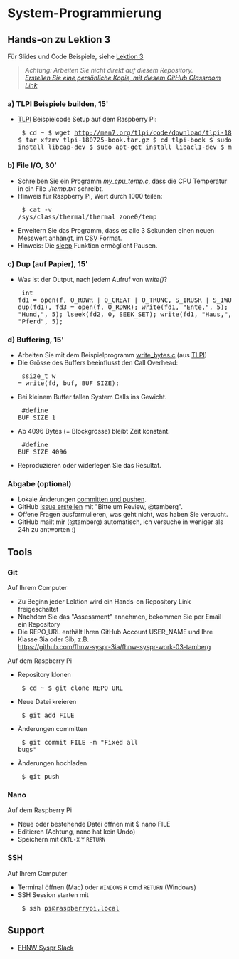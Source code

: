 # System-Programmierung
## Hands-on zu Lektion 3
Für Slides und Code Beispiele, siehe [Lektion 3](../../../fhnw-syspr/blob/master/03/README.md)

> *Achtung: Arbeiten Sie nicht direkt auf diesem Repository.*<br/>
> *[Erstellen Sie eine persönliche Kopie, mit diesem GitHub Classroom Link](https://classroom.github.com/a/TODO).*

### a) TLPI Beispiele builden, 15'
* [TLPI](http://www.man7.org/tlpi/) Beispielcode Setup auf dem Raspberry Pi:<pre>
    $ cd ~
    $ wget http://man7.org/tlpi/code/download/tlpi-180725-book.tar.gz
    $ tar xfzmv tlpi-180725-book.tar.gz
    $ cd tlpi-book
    $ sudo apt-get install libcap-dev
    $ sudo apt-get install libacl1-dev
    $ make</pre>

### b) File I/O, 30'
* Schreiben Sie ein Programm *my_cpu_temp.c*, dass die CPU Temperatur in ein File *./temp.txt* schreibt.
* Hinweis für Raspberry Pi, Wert durch 1000 teilen:<pre>
    $ cat -v /sys/class/thermal/thermal_zone0/temp</pre>
* Erweitern Sie das Programm, dass es alle 3 Sekunden einen neuen Messwert anhängt, im [CSV](https://tools.ietf.org/html/rfc4180) Format.
* Hinweis: Die [sleep](http://man7.org/linux/man-pages/man3/sleep.3.html) Funktion ermöglicht Pausen.

### c) Dup (auf Papier), 15'
* Was ist der Output, nach jedem Aufruf von *write()*?<pre>
    int fd1 = open(f, O_RDWR | O_CREAT | O_TRUNC, S_IRUSR | S_IWUSR);
    int fd2 = dup(fd1), fd3 = open(f, O_RDWR);
    write(fd1, "Ente,", 5);
    write(fd2, "Hund,", 5);
    lseek(fd2, 0, SEEK_SET);
    write(fd1, "Haus,", 5);
    write(fd3, "Pferd", 5);</pre>

### d) Buffering, 15'
* Arbeiten Sie mit dem Beispielprogramm [write_bytes.c](http://man7.org/tlpi/code/online/dist/filebuff/write_bytes.c.html) (aus [TLPI](http://www.man7.org/tlpi/))
* Die Grösse des Buffers beeinflusst den Call Overhead:<pre>
    ssize_t w = write(fd, buf, BUF_SIZE);</pre>
* Bei kleinem Buffer fallen System Calls ins Gewicht.<pre>
    #define BUF_SIZE 1</pre>
* Ab 4096 Bytes (= Blockgrösse) bleibt Zeit konstant.<pre>
    #define BUF_SIZE 4096</pre>
* Reproduzieren oder widerlegen Sie das Resultat.

### Abgabe (optional)
* Lokale Änderungen [committen und pushen](#git).
* GitHub [Issue erstellen](../../issues/new) mit "Bitte um Review, @tamberg".
* Offene Fragen ausformulieren, was geht nicht, was haben Sie versucht.
* GitHub mailt mir (@tamberg) automatisch, ich versuche in weniger als 24h zu antworten :)

## Tools
### Git
Auf Ihrem Computer
* Zu Beginn jeder Lektion wird ein Hands-on Repository Link freigeschaltet
* Nachdem Sie das "Assessment" annehmen, bekommen Sie per Email ein Repository
* Die REPO_URL enthält Ihren GitHub Account USER_NAME und Ihre Klasse 3ia oder 3ib, z.B.<br/>
            https://github.com/fhnw-syspr-3ia/fhnw-syspr-work-03-tamberg

Auf dem Raspberry Pi
* Repository klonen<pre>
    $ cd ~
    $ git clone REPO_URL</pre>
* Neue Datei kreieren<pre>
    $ git add FILE</pre>
* Änderungen committen<pre>
    $ git commit FILE -m "Fixed all bugs"</pre>
* Änderungen hochladen<pre>
    $ git push</pre>

### Nano
Auf dem Raspberry Pi
* Neue oder bestehende Datei öffnen mit $ nano FILE
* Editieren (Achtung, nano hat kein Undo)
* Speichern mit `CRTL-X` `Y` `RETURN`

### SSH
Auf Ihrem Computer
* Terminal öffnen (Mac) oder `WINDOWS` `R` cmd `RETURN` (Windows)
* SSH Session starten mit<pre>
    $ ssh pi@raspberrypi.local</pre>

## Support
- [FHNW Syspr Slack](https://fhnw-syspr.slack.com/)
